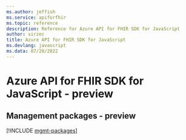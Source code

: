 ```yaml
---
ms.author: jeffish
ms.service: apiforfhir
ms.topic: reference
description: Reference for Azure API for FHIR SDK for JavaScript
author: xirzec
title: Azure API for FHIR SDK for JavaScript
ms.devlang: javascript
ms.data: 07/28/2022
---
```

# Azure API for FHIR SDK for JavaScript - preview

## Management packages - preview
[!INCLUDE [mgmt-packages](api-for-fhir-mgmt-index.md)]
